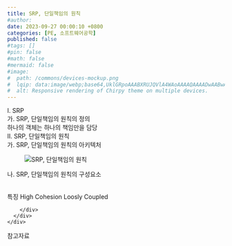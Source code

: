 ```yaml
---
title: SRP, 단일책임의 원칙
#author: 
date: 2023-09-27 00:00:10 +0800
categories: [PE, 소프트웨어공학]
published: false
#tags: []
#pin: false
#math: false
#mermaid: false
#image:
#  path: /commons/devices-mockup.png
#  lqip: data:image/webp;base64,UklGRpoAAABXRUJQVlA4WAoAAAAQAAAADwAABwAAQUxQSDIAAAARL0AmbZurmr57yyIiqE8oiG0bejIYEQTgqiDA9vqnsUSI6H+oAERp2HZ65qP/VIAWAFZQOCBCAAAA8AEAnQEqEAAIAAVAfCWkAALp8sF8rgRgAP7o9FDvMCkMde9PK7euH5M1m6VWoDXf2FkP3BqV0ZYbO6NA/VFIAAAA
#  alt: Responsive rendering of Chirpy theme on multiple devices.
---
```


<div class="post-wrap">
  <div class="para">
    <div class="para-title">
      I. SRP
    </div>
    <div class="para-cntnt">
      <div class="para">
        <div class="para-title">
          가. SRP, 단일책임의 원칙의 정의
        </div>
        <div class="para-cntnt">
            하나의 객체는 하나의 책임만을 담당
        </div>
      </div>
    </div>
  </div>
  
  <div class="para">
    <div class="para-title">
      II. SRP, 단일책임의 원칙
    </div>
    <div class="para-cntnt">
      <div class="para">
        <div class="para-title">
          가. SRP, 단일책임의 원칙의 아키텍처
        </div>
        <div class="para-cntnt">
          <figure class="post-figure">
            <img src="/assets/img/posts/SRP,-단일책임의-원칙.png" alt="SRP, 단일책임의 원칙">
<!--            <figcaption>Source: Unveiling the Metaverse: Exploring Emerging Trends, Multifaceted Perspectives, and Future Challenges</figcaption>-->
          </figure>
        </div>
      </div>
      <div class="para">
        <div class="para-title">
          나. SRP, 단일책임의 원칙의 구성요소
        </div>
        <div class="para-cntnt">
          <table class="post-table">
          </table>
          특징
  High Cohesion
  Loosly Coupled

        </div>
      </div>
    </div>
  </div>

  <div class="refr-wrap">
    <div class="refr-title">
        참고자료
    </div>
    <ol class="refr-list">
    <!--    <li>(나현식, 최대선) <a target="_blank" href="https://scienceon.kisti.re.kr/commons/util/originalView.do?cn=JAKO202225948430499&oCn=JAKO202225948430499&dbt=JAKO&journal=NJOU00291864">메타버스 보안 위협 요소 및 대응 방안 검토</a></li>-->
    <!--    <li>(M. Uddin, S. Manickam, H. Ullah, M. Obaidat and A. Dandoush) <a target="_blank" href="https://ieeexplore.ieee.org/abstract/document/10138386">Unveiling the Metaverse: Exploring Emerging Trends, Multifaceted Perspectives, and Future Challenges</a></li>-->
    </ol>
  </div>
</div>
